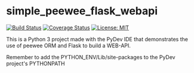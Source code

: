 # simple_peewee_flask_webapi
[![Build Status](https://travis-ci.org/prbpedro/simple_peewee_flask_webapi.svg?branch=master)](https://travis-ci.org/prbpedro/simple_peewee_flask_webapi)
[![Coverage Status](https://coveralls.io/repos/github/prbpedro/simple_peewee_flask_webapi/badge.svg?branch=master)](https://coveralls.io/github/prbpedro/simple_peewee_flask_webapi?branch=master)
[![License: MIT](https://img.shields.io/badge/License-MIT-yellow.svg)](https://opensource.org/licenses/MIT)

This is a Python 3 project made with the PyDev IDE that demonstrates the use of peewee ORM and Flask to build a WEB-API.

Remember to add the PYTHON_ENV/Lib/site-packages to the PyDev project's PYTHONPATH 
